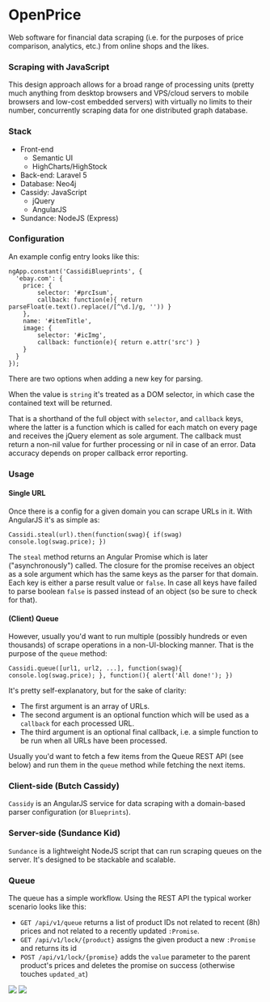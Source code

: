 # OpenPrice

Web software for financial data scraping (i.e. for the purposes of price comparison, analytics, etc.) from online shops and the likes.

### Scraping with JavaScript

This design approach allows for a broad range of processing units (pretty much anything from desktop browsers and VPS/cloud servers to mobile browsers and low-cost embedded servers) with virtually no limits to their number, concurrently scraping data for one distributed graph database.

### Stack
* Front-end
  * Semantic UI
  * HighCharts/HighStock
* Back-end: Laravel 5
* Database: Neo4j
* Cassidy: JavaScript 
  * jQuery
  * AngularJS
* Sundance: NodeJS (Express)

### Configuration
An example config entry looks like this:
```
ngApp.constant('CassidiBlueprints', {
  'ebay.com': {
  	price: {
  		selector: '#prcIsum',
  		callback: function(e){ return parseFloat(e.text().replace(/[^\d.]/g, '')) }
  	},
  	name: '#itemTitle',
  	image: {
  		selector: '#icImg',
  		callback: function(e){ return e.attr('src') }
  	}
  }
});
```
There are two options when adding a new key for parsing.

When the value is `string` it's treated as a DOM selector, in which case the contained text will be returned.

That is a shorthand of the full object with `selector`, and `callback` keys, where the latter is a function which is called for each match on every page and receives the jQuery element as sole argument. The callback must return a non-nil value for further processing or nil in case of an error. Data accuracy depends on proper callback error reporting.

### Usage

#### Single URL
Once there is a config for a given domain you can scrape URLs in it. With AngularJS it's as simple as:
```
Cassidi.steal(url).then(function(swag){ if(swag) console.log(swag.price); })
```
The `steal` method returns an Angular Promise which is later ("asynchronously") called. The closure for the promise receives an object as a sole argument which has the same keys as the parser for that domain. Each key is either a parse result value or `false`. In case all keys have failed to parse boolean `false` is passed instead of an object (so be sure to check for that).

#### (Client) Queue
However, usually you'd want to run multiple (possibly hundreds or even thousands) of scrape operations in a non-UI-blocking manner. That is the purpose of the `queue` method:
```
Cassidi.queue([url1, url2, ...], function(swag){ console.log(swag.price); }, function(){ alert('All done!'); })
```
It's pretty self-explanatory, but for the sake of clarity:
* The first argument is an array of URLs.
* The second argument is an optional function which will be used as a `callback` for each processed URL.
* The third argument is an optional final callback, i.e. a simple function to be run when all URLs have been processed.

Usually you'd want to fetch a few items from the Queue REST API (see below) and run them in the `queue` method while fetching the next items.

### Client-side (Butch Cassidy)
`Cassidy` is an AngularJS service for data scraping with a domain-based parser configuration (or `Blueprints`).

### Server-side (Sundance Kid)
`Sundance` is a lightweight NodeJS script that can run scraping queues on the server.
It's designed to be stackable and scalable.

### Queue
The queue has a simple workflow. Using the REST API the typical worker scenario looks like this:

* `GET /api/v1/queue` returns a list of product IDs not related to recent (8h) prices and not related to a recently updated `:Promise`.
* `GET /api/v1/lock/{product}` assigns the given product a new `:Promise` and returns its id
* `POST /api/v1/lock/{promise}` adds the `value` parameter to the parent product's prices and deletes the promise on success (otherwise touches `updated_at`)

<img src="http://s27.postimg.org/wmjcshfyb/Screenshot_from_2015_06_06_23_36_59.png">
<img src="http://s27.postimg.org/xnf03v7k3/Screenshot_from_2015_06_06_23_41_34.png">
